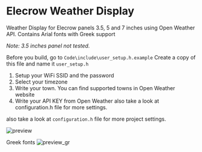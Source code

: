 # Elecrow Weather Display
Weather Display for Elecrow panels 3.5, 5 and 7 inches using Open Weather API.
Contains Arial fonts with Greek support

_Note: 3.5 inches panel not tested._

Before you build, go to `Code\include\user_setup.h.example` 
Create a copy of this file and name it `user_setup.h`
1) Setup your WiFi SSID and the password
2) Select your timezone
3) Write your town. You can find supported towns in Open Weather website
4) Write your API KEY from Open Weather also take a look at configuration.h file for more settings.

also take a look at `configuration.h` file for more project settings.

![preview](https://github.com/user-attachments/assets/be907afb-f6ec-43aa-ad8b-6745f8e0762b)

Greek fonts
![preview_gr](https://github.com/user-attachments/assets/6460e26f-2e7f-4f96-8fa1-bf693aedee98)
